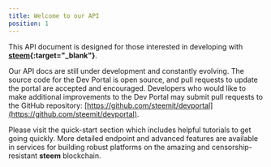 ```yaml
---
title: Welcome to our API
position: 1
---
```


This API document is designed for those interested in developing with **[steem](http://steem.io){:target="_blank"}**. 

Our API docs are still under development and constantly evolving.
The source code for the Dev Portal is open source, and pull requests to update the portal are accepted and encouraged.
Developers who would like to make additional improvements to the Dev Portal may submit pull requests to the GitHub repository: [https://github.com/steemit/devportal](https://github.com/steemit/devportal).


Please visit the quick-start section which includes helpful tutorials to get going quickly.
More detailed endpoint and advanced features are available in services for building robust platforms on the amazing and censorship-resistant **steem** blockchain.  
